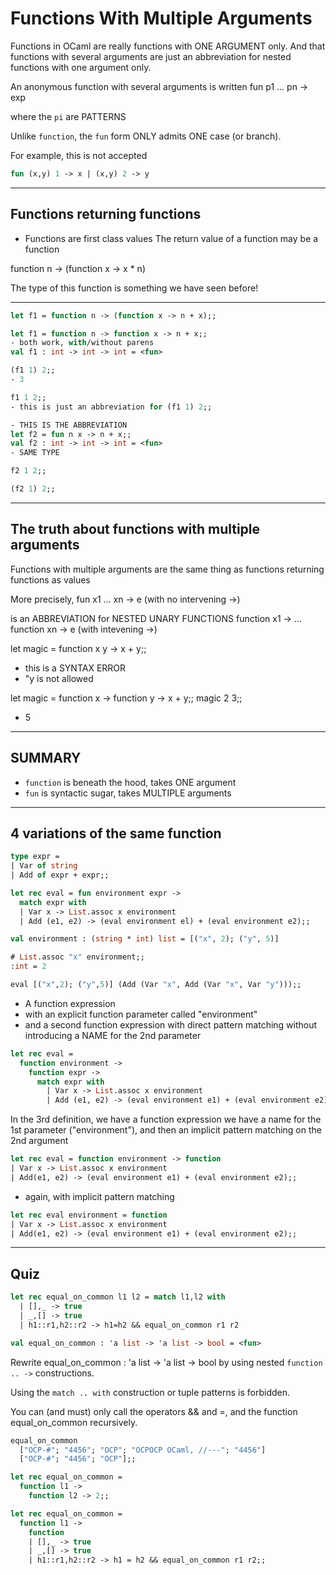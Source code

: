 # Functions With Multiple Arguments

Functions in OCaml are really functions with ONE ARGUMENT only.
And that functions with several arguments are just an
abbreviation for nested functions with one argument only.


An anonymous function with several arguments is written
fun p1 ... pn -> exp

where the `pi` are PATTERNS

Unlike `function`, the `fun` form ONLY admits ONE case (or branch).

For example, this is not accepted
```ocaml
fun (x,y) 1 -> x | (x,y) 2 -> y
```

------------------------------------------------------------
## Functions returning functions
- Functions are first class values
The return value of a function may be a function

function n -> (function x -> x * n)

The type of this function is something we have seen before!

------------------------------------------------------------
```ocaml
let f1 = function n -> (function x -> n + x);;

let f1 = function n -> function x -> n + x;;
- both work, with/without parens
val f1 : int -> int -> int = <fun>

(f1 1) 2;;
- 3

f1 1 2;;
- this is just an abbreviation for (f1 1) 2;;

```

```ocaml
- THIS IS THE ABBREVIATION
let f2 = fun n x -> n + x;;
val f2 : int -> int -> int = <fun>
- SAME TYPE

f2 1 2;;

(f2 1) 2;;
```

------------------------------------------------------------
## The truth about functions with multiple arguments

Functions with multiple arguments are the same thing as
functions returning functions as values

More precisely,
fun x1 ... xn -> e
(with no intervening ->)

is an ABBREVIATION for NESTED UNARY FUNCTIONS
function x1 -> ... function xn -> e
(with intevening ->)

let magic = function x y -> x + y;;
- this is a SYNTAX ERROR
- "y is not allowed

let magic = function x -> function y -> x + y;;
magic 2 3;;
- 5


------------------------------------------------------------
## SUMMARY
- `function` is beneath the hood, takes ONE argument
- `fun` is syntactic sugar, takes MULTIPLE arguments

------------------------------------------------------------
## 4 variations of the same function
```ocaml
type expr =
| Var of string
| Add of expr + expr;;

let rec eval = fun environment expr ->
  match expr with
  | Var x -> List.assoc x environment
  | Add (e1, e2) -> (eval environment el) + (eval environment e2);;

val environment : (string * int) list = [("x", 2); ("y", 5)]

# List.assoc "x" environment;;
:int = 2

eval [("x",2); ("y",5)] (Add (Var "x", Add (Var "x", Var "y")));;
```

- A function expression
- with an explicit function parameter called "environment"
- and a second function expression with direct pattern matching
without introducing a NAME for the 2nd parameter

```ocaml
let rec eval =
  function environment ->
    function expr ->
      match expr with
        | Var x -> List.assoc x environment
        | Add (e1, e2) -> (eval environment e1) + (eval environment e2);;
```


In the 3rd definition, we have a function expression we have a name for
the 1st parameter ("environment"), and then an implicit pattern matching
on the 2nd argument
```ocaml
let rec eval = function environment -> function
| Var x -> List.assoc x environment
| Add(e1, e2) -> (eval environment e1) + (eval environment e2);;
```

- again, with implicit pattern matching
```ocaml
let rec eval environment = function
| Var x -> List.assoc x environment
| Add(e1, e2) -> (eval environment e1) + (eval environment e2);;
```

------------------------------------------------------------
## Quiz


```ocaml
let rec equal_on_common l1 l2 = match l1,l2 with
  | [],_ -> true
  | _,[] -> true
  | h1::r1,h2::r2 -> h1=h2 && equal_on_common r1 r2

val equal_on_common : 'a list -> 'a list -> bool = <fun>
```

Rewrite equal_on_common : 'a list -> 'a list -> bool by using nested
`function .. ->` constructions.

Using the `match .. with` construction or tuple patterns is forbidden.

You can (and must) only call the operators && and =, and the function
equal_on_common recursively.


```ocaml
equal_on_common
  ["OCP-#"; "4456"; "OCP"; "OCPOCP OCaml, //---"; "4456"]
  ["OCP-#"; "4456"; "OCP"];;

let rec equal_on_common =
  function l1 ->
    function l2 -> 2;;

let rec equal_on_common =
  function l1 ->
    function
    | [],_ -> true
    | _,[] -> true
    | h1::r1,h2::r2 -> h1 = h2 && equal_on_common r1 r2;;
```